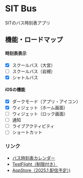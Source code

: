 # SIT Bus
SITのバス時刻表アプリ

## 機能・ロードマップ
#### 時刻表表示
 - [x] スクールバス（大宮）
 - [ ] スクールバス（岩槻）
 - [x] シャトルバス
#### iOSの機能
 - [x] ダークモード（アプリ・アイコン）
 - [x] ウィジェット（ホーム画面）
 - [ ] ウィジェット（ロック画面）
 - [ ] 通知
 - [ ] ライブアクティビティ
 - [ ] ショートカット

### リンク
- [バス時刻表カレンダー](http://bus.shibaura-it.ac.jp/developer.html)
- [TestFlight（制限付き）](https://testflight.apple.com/join/Mwt1Huw8)
- [AppStore（2025.1 配信予定）)](https://apps.apple.com/app/id6736679708)
